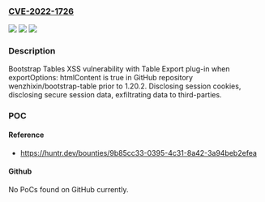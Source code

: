### [CVE-2022-1726](https://cve.mitre.org/cgi-bin/cvename.cgi?name=CVE-2022-1726)
![](https://img.shields.io/static/v1?label=Product&message=wenzhixin%2Fbootstrap-table&color=blue)
![](https://img.shields.io/static/v1?label=Version&message=n%2Fa&color=blue)
![](https://img.shields.io/static/v1?label=Vulnerability&message=CWE-79%20Improper%20Neutralization%20of%20Input%20During%20Web%20Page%20Generation%20('Cross-site%20Scripting')&color=brighgreen)

### Description

Bootstrap Tables XSS vulnerability with Table Export plug-in when exportOptions: htmlContent is true in GitHub repository wenzhixin/bootstrap-table prior to 1.20.2. Disclosing session cookies, disclosing secure session data, exfiltrating data to third-parties.

### POC

#### Reference
- https://huntr.dev/bounties/9b85cc33-0395-4c31-8a42-3a94beb2efea

#### Github
No PoCs found on GitHub currently.

